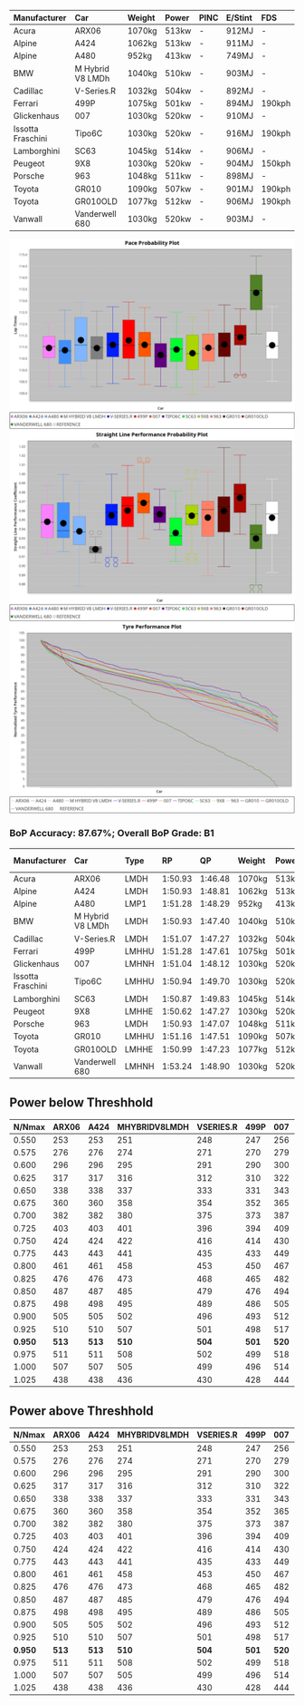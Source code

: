 |Manufacturer|Car|Weight|Power|PINC|E/Stint|FDS|
|:-|:-|:-|:-|:-|:-|:-|
|Acura|ARX06|1070kg|513kw|-|912MJ|-|
|Alpine|A424|1062kg|513kw|-|911MJ|-|
|Alpine|A480|952kg|413kw|-|749MJ|-|
|BMW|M Hybrid V8 LMDh|1040kg|510kw|-|903MJ|-|
|Cadillac|V-Series.R|1032kg|504kw|-|892MJ|-|
|Ferrari|499P|1075kg|501kw|-|894MJ|190kph|
|Glickenhaus|007|1030kg|520kw|-|910MJ|-|
|Issotta Fraschini|Tipo6C|1030kg|520kw|-|916MJ|190kph|
|Lamborghini|SC63|1045kg|514kw|-|906MJ|-|
|Peugeot|9X8|1030kg|520kw|-|904MJ|150kph|
|Porsche|963|1048kg|511kw|-|898MJ|-|
|Toyota|GR010|1090kg|507kw|-|901MJ|190kph|
|Toyota|GR010OLD|1077kg|512kw|-|906MJ|190kph|
|Vanwall|Vanderwell 680|1030kg|520kw|-|903MJ|-|

![PACECHART](./IMG/CUSTOM.png)
![STRAIGHTLINEPERFORMANCECHART](./IMG/CUSTOM_sp.png)
![TYREPERFORMANCECHART](./IMG/CUSTOM_tw.png)

### BoP Accuracy: 87.67%; Overall BoP Grade: B1
|Manufacturer|Car|Type|RP|QP|Weight|Power¹|Threshhold|PINC|Power²|E/Stint|AVG Vmax|FDS|RDLC|L/Stint|BOP-Grade|ModelAccuracy|ModelPoints|Match%|
|:-|:-|:-|:-|:-|:-|:-|:-|:-|:-|:-|:-|:-|:-|:-|:-|:-|:-|:-|
|Acura|ARX06|LMDH|1:50.93|1:46.48|1070kg|513kw|210.0kph|-|513kw|912MJ|283.13kph|-|1.00|33|-C1|100.00%|995|78.11%|
|Alpine|A424|LMDH|1:50.93|1:48.81|1062kg|513kw|210.0kph|-|513kw|911MJ|283.15kph|-|1.01|33|~A1|81.15%|521|99.58%|
|Alpine|A480|LMP1|1:51.28|1:48.29|952kg|413kw|210.0kph|-|413kw|749MJ|279.15kph|-|0.98|31|~A1|67.92%|957|100.00%|
|BMW|M Hybrid V8 LMDh|LMDH|1:50.93|1:47.40|1040kg|510kw|210.0kph|-|510kw|903MJ|280.45kph|-|1.03|33|-A2|98.60%|1690|90.56%|
|Cadillac|V-Series.R|LMDH|1:51.07|1:47.27|1032kg|504kw|210.0kph|-|504kw|892MJ|284.38kph|-|1.03|33|+A2|91.10%|1770|94.70%|
|Ferrari|499P|LMHHU|1:51.28|1:47.61|1075kg|501kw|210.0kph|-|501kw|894MJ|283.95kph|190kph|1.02|33|~A1|84.26%|2292|100.00%|
|Glickenhaus|007|LMHNH|1:51.04|1:48.12|1030kg|520kw|210.0kph|-|520kw|910MJ|288.04kph|-|0.96|33|~A1|94.63%|1605|98.80%|
|Issotta Fraschini|Tipo6C|LMHHU|1:50.94|1:49.70|1030kg|520kw|210.0kph|-|520kw|916MJ|286.20kph|190kph|1.08|33|+B1|66.67%|96|86.42%|
|Lamborghini|SC63|LMDH|1:50.87|1:49.83|1045kg|514kw|210.0kph|-|514kw|906MJ|282.21kph|-|1.05|33|+B1|96.77%|419|88.26%|
|Peugeot|9X8|LMHHE|1:50.62|1:47.27|1030kg|520kw|210.0kph|-|520kw|904MJ|285.21kph|150kph|1.03|33|-B2|83.63%|2468|83.95%|
|Porsche|963|LMDH|1:50.93|1:47.07|1048kg|511kw|210.0kph|-|511kw|898MJ|284.41kph|-|1.02|33|-A2|93.14%|5746|94.16%|
|Toyota|GR010|LMHHU|1:51.16|1:47.51|1090kg|507kw|210.0kph|-|507kw|901MJ|283.81kph|190kph|1.00|33|~A1|87.37%|3154|100.00%|
|Toyota|GR010OLD|LMHHE|1:50.99|1:47.23|1077kg|512kw|210.0kph|-|512kw|906MJ|286.69kph|190kph|1.01|33|~A1|89.81%|1393|99.17%|
|Vanwall|Vanderwell 680|LMHNH|1:53.24|1:48.90|1030kg|520kw|210.0kph|-|520kw|903MJ|281.54kph|-|1.01|33|+Ω1|90.28%|604|13.67%|

## Power below Threshhold
|N/Nmax|ARX06|A424|MHYBRIDV8LMDH|VSERIES.R|499P|007|TIPO6C|SC63|9X8|963|GR010|GR010OLD|VANDERWELL680|​|RPM|A480|
|:-|:-|:-|:-|:-|:-|:-|:-|:-|:-|:-|:-|:-|:-|:-|:-|:-|
|0.550|253|253|251|248|247|256|256|253|256|252|250|252|256|​|--|-|
|0.575|276|276|274|271|270|279|279|276|279|275|273|275|279|​|--|-|
|0.600|296|296|295|291|290|300|300|297|300|295|293|296|300|​|--|-|
|0.625|317|317|316|312|310|322|322|318|322|316|314|317|322|​|--|-|
|0.650|338|338|337|333|331|343|343|339|343|337|335|338|343|​|--|-|
|0.675|360|360|358|354|352|365|365|361|365|359|356|359|365|​|--|-|
|0.700|382|382|380|375|373|387|387|383|387|380|377|381|387|​|--|-|
|0.725|403|403|401|396|394|409|409|404|409|402|399|403|409|​|--|-|
|0.750|424|424|422|416|414|430|430|425|430|422|419|423|430|​|--|-|
|0.775|443|443|441|435|433|449|449|444|449|441|438|442|449|​|5000|242|
|0.800|461|461|458|453|450|467|467|462|467|459|455|460|467|​|5500|286|
|0.825|476|476|473|468|465|482|482|477|482|474|470|475|482|​|6000|320|
|0.850|487|487|485|479|476|494|494|488|494|485|482|486|494|​|6500|361|
|0.875|498|498|495|489|486|505|505|499|505|496|492|497|505|​|7000|404|
|0.900|505|505|502|496|493|512|512|506|512|503|499|504|512|​|7500|414|
|0.925|510|510|507|501|498|517|517|511|517|508|504|509|517|​|8000|410|
|**0.950**|**513**|**513**|**510**|**504**|**501**|**520**|**520**|**514**|**520**|**511**|**507**|**512**|**520**|**​**|**8500**|**413**|
|0.975|511|511|508|502|499|518|518|512|518|509|505|510|518|​|9000|207|
|1.000|507|507|505|499|496|514|514|508|514|505|502|506|514|​|--|-|
|1.025|438|438|436|430|428|444|444|439|444|436|433|437|444|​|--|-|

## Power above Threshhold
|N/Nmax|ARX06|A424|MHYBRIDV8LMDH|VSERIES.R|499P|007|TIPO6C|SC63|9X8|963|GR010|GR010OLD|VANDERWELL680|​|RPM|A480|
|:-|:-|:-|:-|:-|:-|:-|:-|:-|:-|:-|:-|:-|:-|:-|:-|:-|
|0.550|253|253|251|248|247|256|256|253|256|252|250|252|256|​|--|-|
|0.575|276|276|274|271|270|279|279|276|279|275|273|275|279|​|--|-|
|0.600|296|296|295|291|290|300|300|297|300|295|293|296|300|​|--|-|
|0.625|317|317|316|312|310|322|322|318|322|316|314|317|322|​|--|-|
|0.650|338|338|337|333|331|343|343|339|343|337|335|338|343|​|--|-|
|0.675|360|360|358|354|352|365|365|361|365|359|356|359|365|​|--|-|
|0.700|382|382|380|375|373|387|387|383|387|380|377|381|387|​|--|-|
|0.725|403|403|401|396|394|409|409|404|409|402|399|403|409|​|--|-|
|0.750|424|424|422|416|414|430|430|425|430|422|419|423|430|​|--|-|
|0.775|443|443|441|435|433|449|449|444|449|441|438|442|449|​|5000|242|
|0.800|461|461|458|453|450|467|467|462|467|459|455|460|467|​|5500|286|
|0.825|476|476|473|468|465|482|482|477|482|474|470|475|482|​|6000|320|
|0.850|487|487|485|479|476|494|494|488|494|485|482|486|494|​|6500|361|
|0.875|498|498|495|489|486|505|505|499|505|496|492|497|505|​|7000|404|
|0.900|505|505|502|496|493|512|512|506|512|503|499|504|512|​|7500|414|
|0.925|510|510|507|501|498|517|517|511|517|508|504|509|517|​|8000|410|
|**0.950**|**513**|**513**|**510**|**504**|**501**|**520**|**520**|**514**|**520**|**511**|**507**|**512**|**520**|**​**|**8500**|**413**|
|0.975|511|511|508|502|499|518|518|512|518|509|505|510|518|​|9000|207|
|1.000|507|507|505|499|496|514|514|508|514|505|502|506|514|​|--|-|
|1.025|438|438|436|430|428|444|444|439|444|436|433|437|444|​|--|-|
